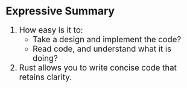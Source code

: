 # Expressive Summary

<div style="font-size: 1.5em;">

1. How easy is it to:
    - Take a design and implement the code?
    - Read code, and understand what it is doing?
2. Rust allows you to write concise code that retains clarity.

</div>
